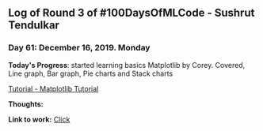 ## Log of Round 3 of #100DaysOfMLCode - Sushrut Tendulkar

### Day 61: December 16, 2019. Monday

**Today's Progress**: started learning basics Matplotlib by Corey. Covered, Line graph, Bar graph, Pie charts and Stack charts

[Tutorial - Matplotlib Tutorial](https://www.youtube.com/watch?v=xN-Supd4H38&list=PL-osiE80TeTvipOqomVEeZ1HRrcEvtZB_&index=4) <br>

**Thoughts:** 

**Link to work:** [Click](https://github.com/sushtend/100-days-of-ml-code/commit/9bde21d3098ffe21757230d2b91d233e2afa4df7)
